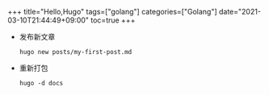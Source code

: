 +++
title="Hello,Hugo"
tags=["golang"]
categories=["Golang"]
date="2021-03-10T21:44:49+09:00"
toc=true
+++
- 发布新文章  
  ~~~
  hugo new posts/my-first-post.md
  ~~~
- 重新打包
  ~~~
  hugo -d docs
  ~~~
